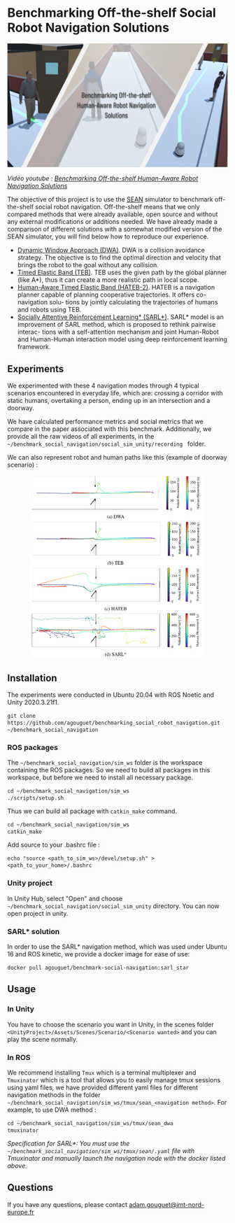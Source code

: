 # Benchmarking Off-the-shelf Social Robot Navigation Solutions

<p align="center">
    <img src="./assets/illustration.png">
</p>

*Vidéo youtube : [Benchmarking Off-the-shelf Human-Aware Robot Navigation Solutions](https://youtu.be/Mwo9m6YGXS0)*

The objective of this project is to use the [SEAN](https://sean.interactive-machines.com) simulator to benchmark off-the-shelf social robot navigation. Off-the-shelf means that we only compared methods that were already available, open source and without any external modifications or additions needed.
We have already made a comparison of different solutions with a somewhat modified version of the SEAN simulator, you will find below how to reproduce our experience.

 - [Dynamic Window Approach (DWA)](http://wiki.ros.org/dwa_local_planner). DWA is a collision avoidance strategy.
The objective is to find the optimal direction and velocity that brings the robot to the
goal without any collision.
 - [Timed Elastic Band (TEB)](http://wiki.ros.org/teb_local_planner). TEB uses the given path by the global planner
(like A*), thus it can create a more realistic path in local scope.
 - [Human-Aware Timed Elastic Band (HATEB-2)](https://github.com/sphanit/cohan_planner_multi). HATEB is a navigation
planner capable of planning cooperative trajectories. It offers co-navigation solu-
tions by jointly calculating the trajectories of humans and robots using TEB.
 - [Socially Attentive Reinforcement Learning* (SARL*)](https://github.com/LeeKeyu/sarl_star). SARL* model is
an improvement of SARL method, which is proposed to rethink pairwise interac-
tions with a self-attention mechanism and joint Human-Robot and Human-Human
interaction model using deep reinforcement learning framework.

## Experiments

We experimented with these 4 navigation modes through 4 typical scenarios encountered in everyday life, which are: crossing a corridor with static humans, overtaking a person, ending up in an intersection and a doorway.

We have calculated performance metrics and social metrics that we compare in the paper associated with this benchmark.
Additionally, we provide all the raw videos of all experiments, in the ```~/benchmark_social_navigation/social_sim_unity/recording ``` folder.

We can also represent robot and human paths like this (example of doorway scenario) :

<p align="center">
    <img src="./assets/paths.png"  width="400" height="420">
</p>


## Installation

The experiments were conducted in Ubuntu 20.04 with ROS Noetic and Unity 2020.3.21f1.

```console
git clone https://github.com/agouguet/benchmarking_social_robot_navigation.git ~/benchmark_social_navigation
```

### ROS packages

The ```~/benchmark_social_navigation/sim_ws``` folder is the workspace containing the ROS packages. So we need to build all packages in this workspace, but before we need to install all necessary package.

```
cd ~/benchmark_social_navigation/sim_ws
./scripts/setup.sh
```

Thus we can build all package with ```catkin_make``` command.

```
cd ~/benchmark_social_navigation/sim_ws
catkin_make
```

Add source to your .bashrc file :

```
echo "source <path_to_sim_ws>/devel/setup.sh" > <path_to_your_home>/.bashrc
```

### Unity project

In Unity Hub, select "Open" and choose ```~/benchmark_social_navigation/social_sim_unity``` directory. You can now open project in unity.

### SARL* solution

In order to use the SARL* navigation method, which was used under Ubuntu 16 and ROS kinetic, we provide a docker image for ease of use:

```
docker pull agouguet/benchmark-social-navigation:sarl_star
```

## Usage

### In Unity

You have to choose the scenario you want in Unity, in the scenes folder  ```<UnityProject>/Assets/Scenes/Scenario/<Scenario wanted>``` and you can play the scene normally.

### In ROS

We recommend installing ```Tmux``` which is a terminal multiplexer and ```Tmuxinator``` which is a tool that allows you to easily manage tmux sessions using yaml files, we have provided different yaml files for different navigation methods in the folder ```~/benchmark_social_navigation/sim_ws/tmux/sean_<navigation method>```. For example, to use DWA method :

```
cd ~/benchmark_social_navigation/sim_ws/tmux/sean_dwa
tmuxinator
```

*Specification for SARL\*: You must use the ```~/benchmark_social_navigation/sim_ws/tmux/sean/.yaml``` file with Tmuxinator and manually launch the navigation node with the docker listed above.*



## Questions

If you have any questions, please contact adam.gouguet@imt-nord-europe.fr